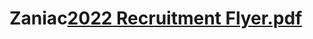 # Zaniac[2022 Recruitment Flyer.pdf](https://github.com/AlexLecusay/Zaniac/files/8411726/2022.Recruitment.Flyer.pdf)

